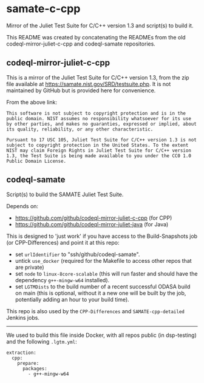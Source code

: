 # samate-c-cpp
Mirror of the Juliet Test Suite for C/C++ version 1.3 and script(s) to build it.

This README was created by concatenating the READMEs from the old codeql-mirror-juliet-c-cpp and codeql-samate repositories.

## codeql-mirror-juliet-c-cpp
This is a mirror of the Juliet Test Suite for C/C++ version 1.3, from the zip file available at https://samate.nist.gov/SRD/testsuite.php.  It is not maintained by GitHub but is provided here for convenience.

From the above link:
```
This software is not subject to copyright protection and is in the public domain. NIST assumes no responsibility whatsoever for its use by other parties, and makes no guaranties, expressed or implied, about its quality, reliability, or any other characteristic.

Pursuant to 17 USC 105, Juliet Test Suite for C/C++ version 1.3 is not subject to copyright protection in the United States. To the extent NIST may claim Foreign Rights in Juliet Test Suite for C/C++ version 1.3, the Test Suite is being made available to you under the CC0 1.0 Public Domain License.
```

## codeql-samate
Script(s) to build the SAMATE Juliet Test Suite.

Depends on:
 - https://github.com/github/codeql-mirror-juliet-c-cpp (for CPP)
 - https://github.com/github/codeql-mirror-juliet-java (for Java)

This is designed to 'just work' if you have access to the Build-Snapshots job (or CPP-Differences) and point it at this repo:
 - set `urlIdentifier` to "ssh/github/codeql-samate".
 - untick `use_docker` (required for the Makefile to access other repos that are private)
 - set `node` to `linux-8core-scalable` (this will run faster and should have the dependency `g++-mingw-w64` installed).
 - set `LGTMDists` to the build number of a recent successful ODASA build on main (this is optional, without it a new one will be built by the job, potentially adding an hour to your build time).

This repo is also used by the `CPP-Differences` and `SAMATE-cpp-detailed` Jenkins jobs.

----

We used to build this file inside Docker, with all repos public (in dsp-testing) and the following `.lgtm.yml`:
```
extraction:
  cpp:
    prepare:
      packages:
        - g++-mingw-w64
```
